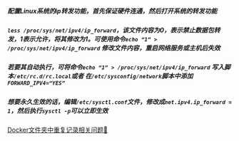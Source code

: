 ##### 配置Linux系统的ip转发功能，首先保证硬件连通，然后打开系统的转发功能

##### `less /proc/sys/net/ipv4/ip_forward`，该文件内容为0，表示禁止数据包转发，1表示允许，将其修改为1。可使用命令`echo “1” > /proc/sys/net/ipv4/ip_forward` 修改文件内容，重启网络服务或主机后失效



##### 若要其自动执行，可将命令`echo “1” > /proc/sys/net/ipv4/ip_forward` 写入脚本`/etc/rc.d/rc.local`或者 在`/etc/sysconfig/network`脚本中添加 `FORWARD_IPV4=“YES”`



##### 想要永久生效的话，编辑`/etc/sysctl.conf`文件，修改成`net.ipv4.ip_forward = 1`，然后执行`sysctl -p`可以立即生效





<a href="..\\Docker\\宿主机ipv4.md" alt="链接">Docker文件夹中重复记录相关问题🔗</a>